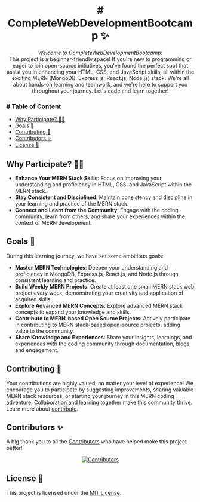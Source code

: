 <h1 align="center"># CompleteWebDevelopmentBootcamp ✨</h1>

<p align="center"><em>Welcome to CompleteWebDevelopmentBootcamp!</em> <br/>This project is a beginner-friendly space! If you're new to programming or eager to join open-source initiatives, you've found the perfect spot that assist you in enhancing your HTML, CSS, and JavaScript skills, all within the exciting MERN (MongoDB, Express.js, React.js, Node.js) stack. We're all about hands-on learning and teamwork, and we're here to support you throughout your journey. Let's code and learn together!</p>

<h3 ># Table of Content</h3>

- [Why Participate? 👨‍💻](#why-participate-)
- [Goals 📝](#goals-)
- [Contributing 🤝](#contributing-)
- [Contributors ✨](#contributors-)
- [License 📄](#license-)

## Why Participate? 👨‍💻

- **Enhance Your MERN Stack Skills**: Focus on improving your understanding and proficiency in HTML, CSS, and JavaScript within the MERN stack.
- **Stay Consistent and Disciplined**: Maintain consistency and discipline in your learning and practice of the MERN stack.
- **Connect and Learn from the Community**: Engage with the coding community, learn from others, and share your experiences within the context of MERN development.

## Goals 📝

During this learning journey, we have set some ambitious goals:

- **Master MERN Technologies**: Deepen your understanding and proficiency in MongoDB, Express.js, React.js, and Node.js through consistent learning and practice.
- **Build Weekly MERN Projects**: Create at least one small MERN stack web project every week, demonstrating your creativity and application of acquired skills.
- **Explore Advanced MERN Concepts**: Explore advanced MERN stack concepts to expand your knowledge and skills.
- **Contribute to MERN-based Open Source Projects**: Actively participate in contributing to MERN stack-based open-source projects, adding value to the community.
- **Share Knowledge and Experiences**: Share your insights, learnings, and experiences with the coding community through documentation, blogs, and engagement.

## Contributing 🤝

Your contributions are highly valued, no matter your level of experience! We encourage you to participate by suggesting improvements, sharing valuable MERN stack resources, or starting your journey in this MERN coding adventure. Collaboration and learning together make this community thrive. Learn more about [contribute](CONTRIBUTING.md).

## Contributors ✨

A big thank you to all the [Contributors](/CONTRIBUTORS.md) who have helped make this project better!

<p align="center">
  <a href="https://github.com/NanduNanduz/CompleteWebDevelopmentBootcamp/graphs/contributors">
    <img src="https://contrib.rocks/image?repo=NanduNanduz/CompleteWebDevelopmentBootcamp" alt="Contributors" />
  </a>
</p>

## License 📄

This project is licensed under the [MIT License](LICENSE).